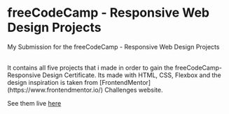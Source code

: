 # freeCodeCamp - Responsive Web Design Projects
My Submission for the freeCodeCamp - Responsive Web Design Projects

<br>
It contains all five projects that i made in order to gain the freeCodeCamp-Responsive Design Certificate.
Its made with HTML, CSS, Flexbox and the design inspiration is taken from [FrontendMentor](https://www.frontendmentor.io/)  Challenges website.

See them live [here](https://free-code-camp-projects.vercel.app/)
